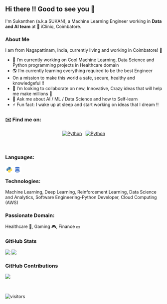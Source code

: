 ## Hi there !! Good to see you 👋

I'm Sukanthen (a.k.a SUKAN), a Machine Learning Engineer working in <b>Data and AI team</b> at :office: iCliniq, Coimbatore.<br>
### About Me <br>
I am from Nagapattinam, India, currently living and working in  Coimbatore! 👋


- 🔭 I’m currently working on Cool Machine Learning, Data Science and Python programming projects in Healthcare domain
- :earth_americas: I’m currently learning everything required to be the best Engineer
- On a mission to make this world a safe, secure, healthy and knowledgeful !!
- 👯 I’m looking to collaborate on new, Innovative, Crazy ideas that will help me make millions  :money_with_wings:
- 💬 Ask me about AI / ML / Data Science and how to Self-learn
- ⚡ Fun fact: I wake up at sleep and start working on ideas that I dream !!

### ✉️ Find me on:

<p align="center">
 <a href="https://www.linkedin.com/in/sukanchamp" target="_blank" rel="noopener noreferrer"> <img src="https://cdn.jsdelivr.net/npm/simple-icons@v3/icons/linkedin.svg" alt="Python" height="40" style="vertical-align:top; margin:4px"></a>
 <a href="mailto:sukanthen1999@gmail.com"> <img src="https://cdn.jsdelivr.net/npm/simple-icons@v3/icons/gmail.svg" alt="Python" height="40" style="vertical-align:top; margin:4px"></a>
</p>

<br />

### Languages:

<img align="left" alt="Python3" width="26px" src="https://raw.githubusercontent.com/github/explore/80688e429a7d4ef2fca1e82350fe8e3517d3494d/topics/python/python.png" /> 
<img align="left" alt="SQL" width="26px" src="https://raw.githubusercontent.com/github/explore/80688e429a7d4ef2fca1e82350fe8e3517d3494d/topics/sql/sql.png" /> <br>

### Technologies:
Machine Learning, Deep Learning, Reinforcement Learning, Data Science and Analytics, Software Engineering-Python Developer, Cloud Computing (AWS)

### Passionate Domain:
Healthcare :pill:, Gaming :video_game:, Finance :dollar:

### GitHub Stats

<p align="left">
  <a href="https://github.com/anuraghazra/github-readme-stats">
    <img src="https://github-readme-stats.vercel.app/api?username=SUKANTHEN&theme=radical&border=7B75CC&show_icons=true&count_private=true&text_color=00E7FF&border_color=7B75CC" height="165" />
  </a>
  <a href="https://github.com/anuraghazra/github-readme-stats">
    <img src="https://github-readme-stats.vercel.app/api/top-langs/?username=SUKANTHEN&l&layout=compact&theme=radical&bg_color=141321&text_color=00E7FF&border_color=7B75CC" height="165">
  </a>
</p>

### GitHub Contributions
<p align="left">
  <a href="https://git.io/streak-stats">
    <img src="http://github-readme-streak-stats.herokuapp.com?user=SUKANTHEN&theme=radical&dates=F8D847&currStreakNum=00E7FF&currStreakLabel=00E7FF&border=7B75CC">
  </a>
</p>

<br/>

[twitter]: https://twitter.com/sukanthen
[linkedin]: https://www.linkedin.com/in/sukanchamp/


![visitors](https://visitor-badge.laobi.icu/badge?page_id=SUKANTHEN.SUKANTHEN)
